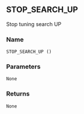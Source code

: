 ## STOP\_SEARCH\_UP

Stop tuning search UP


### Name

`STOP_SEARCH_UP ()`


### Parameters

`None`


### Returns

`None`